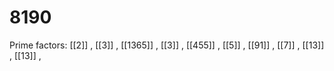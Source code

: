 # 8190

Prime factors: [[2]] , [[3]] , [[1365]] , [[3]] , [[455]] , [[5]] , [[91]] , [[7]] , [[13]] , [[13]] , 